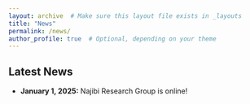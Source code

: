 ```yaml
---
layout: archive  # Make sure this layout file exists in _layouts
title: "News"
permalink: /news/
author_profile: true  # Optional, depending on your theme
---
```


## Latest News

- **January 1, 2025:** Najibi Research Group is online!
